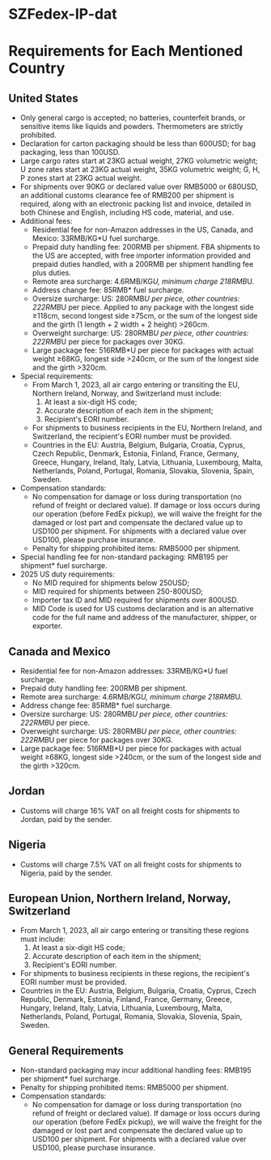 
# SZFedex-IP-dat

# Requirements for Each Mentioned Country

## United States
- Only general cargo is accepted; no batteries, counterfeit brands, or sensitive items like liquids and powders. Thermometers are strictly prohibited.
- Declaration for carton packaging should be less than 600USD; for bag packaging, less than 100USD.
- Large cargo rates start at 23KG actual weight, 27KG volumetric weight; U zone rates start at 23KG actual weight, 35KG volumetric weight; G, H, P zones start at 23KG actual weight.
- For shipments over 90KG or declared value over RMB5000 or 680USD, an additional customs clearance fee of RMB200 per shipment is required, along with an electronic packing list and invoice, detailed in both Chinese and English, including HS code, material, and use.
- Additional fees:
  - Residential fee for non-Amazon addresses in the US, Canada, and Mexico: 33RMB/KG*U fuel surcharge.
  - Prepaid duty handling fee: 200RMB per shipment. FBA shipments to the US are accepted, with free importer information provided and prepaid duties handled, with a 200RMB per shipment handling fee plus duties.
  - Remote area surcharge: 4.6RMB/KG*U, minimum charge 218RMB*U.
  - Address change fee: 85RMB* fuel surcharge.
  - Oversize surcharge: US: 280RMB*U per piece, other countries: 222RMB*U per piece. Applied to any package with the longest side ≥118cm, second longest side ≥75cm, or the sum of the longest side and the girth (1 length + 2 width + 2 height) >260cm.
  - Overweight surcharge: US: 280RMB*U per piece, other countries: 222RMB*U per piece for packages over 30KG.
  - Large package fee: 516RMB*U per piece for packages with actual weight ≥68KG, longest side >240cm, or the sum of the longest side and the girth >320cm.
- Special requirements:
  - From March 1, 2023, all air cargo entering or transiting the EU, Northern Ireland, Norway, and Switzerland must include:
    1. At least a six-digit HS code;
    2. Accurate description of each item in the shipment;
    3. Recipient's EORI number.
  - For shipments to business recipients in the EU, Northern Ireland, and Switzerland, the recipient's EORI number must be provided.
  - Countries in the EU: Austria, Belgium, Bulgaria, Croatia, Cyprus, Czech Republic, Denmark, Estonia, Finland, France, Germany, Greece, Hungary, Ireland, Italy, Latvia, Lithuania, Luxembourg, Malta, Netherlands, Poland, Portugal, Romania, Slovakia, Slovenia, Spain, Sweden.
- Compensation standards:
  - No compensation for damage or loss during transportation (no refund of freight or declared value). If damage or loss occurs during our operation (before FedEx pickup), we will waive the freight for the damaged or lost part and compensate the declared value up to USD100 per shipment. For shipments with a declared value over USD100, please purchase insurance.
  - Penalty for shipping prohibited items: RMB5000 per shipment.
- Special handling fee for non-standard packaging: RMB195 per shipment* fuel surcharge.
- 2025 US duty requirements:
  - No MID required for shipments below 250USD;
  - MID required for shipments between 250-800USD;
  - Importer tax ID and MID required for shipments over 800USD.
  - MID Code is used for US customs declaration and is an alternative code for the full name and address of the manufacturer, shipper, or exporter.

## Canada and Mexico
- Residential fee for non-Amazon addresses: 33RMB/KG*U fuel surcharge.
- Prepaid duty handling fee: 200RMB per shipment.
- Remote area surcharge: 4.6RMB/KG*U, minimum charge 218RMB*U.
- Address change fee: 85RMB* fuel surcharge.
- Oversize surcharge: US: 280RMB*U per piece, other countries: 222RMB*U per piece.
- Overweight surcharge: US: 280RMB*U per piece, other countries: 222RMB*U per piece for packages over 30KG.
- Large package fee: 516RMB*U per piece for packages with actual weight ≥68KG, longest side >240cm, or the sum of the longest side and the girth >320cm.

## Jordan
- Customs will charge 16% VAT on all freight costs for shipments to Jordan, paid by the sender.

## Nigeria
- Customs will charge 7.5% VAT on all freight costs for shipments to Nigeria, paid by the sender.

## European Union, Northern Ireland, Norway, Switzerland
- From March 1, 2023, all air cargo entering or transiting these regions must include:
  1. At least a six-digit HS code;
  2. Accurate description of each item in the shipment;
  3. Recipient's EORI number.
- For shipments to business recipients in these regions, the recipient's EORI number must be provided.
- Countries in the EU: Austria, Belgium, Bulgaria, Croatia, Cyprus, Czech Republic, Denmark, Estonia, Finland, France, Germany, Greece, Hungary, Ireland, Italy, Latvia, Lithuania, Luxembourg, Malta, Netherlands, Poland, Portugal, Romania, Slovakia, Slovenia, Spain, Sweden.

## General Requirements
- Non-standard packaging may incur additional handling fees: RMB195 per shipment* fuel surcharge.
- Penalty for shipping prohibited items: RMB5000 per shipment.
- Compensation standards:
  - No compensation for damage or loss during transportation (no refund of freight or declared value). If damage or loss occurs during our operation (before FedEx pickup), we will waive the freight for the damaged or lost part and compensate the declared value up to USD100 per shipment. For shipments with a declared value over USD100, please purchase insurance.
